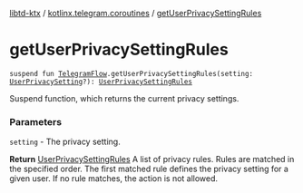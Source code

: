 [libtd-ktx](../index.md) / [kotlinx.telegram.coroutines](index.md) / [getUserPrivacySettingRules](./get-user-privacy-setting-rules.md)

# getUserPrivacySettingRules

`suspend fun `[`TelegramFlow`](../kotlinx.telegram.core/-telegram-flow/index.md)`.getUserPrivacySettingRules(setting: `[`UserPrivacySetting`](https://tdlibx.github.io/td/docs/org/drinkless/td/libcore/telegram/TdApi.UserPrivacySetting.html)`?): `[`UserPrivacySettingRules`](https://tdlibx.github.io/td/docs/org/drinkless/td/libcore/telegram/TdApi.UserPrivacySettingRules.html)

Suspend function, which returns the current privacy settings.

### Parameters

`setting` - The privacy setting.

**Return**
[UserPrivacySettingRules](https://tdlibx.github.io/td/docs/org/drinkless/td/libcore/telegram/TdApi.UserPrivacySettingRules.html) A list of privacy rules. Rules are matched in the specified
order. The first matched rule defines the privacy setting for a given user. If no rule matches, the
action is not allowed.

